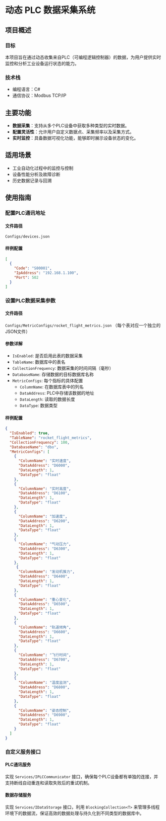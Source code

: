 # 动态 PLC 数据采集系统

## 项目概述

### 目标

本项目旨在通过动态收集来自PLC（可编程逻辑控制器）的数据，为用户提供实时监控和分析工业设备运行状态的能力。

### 技术栈

- 编程语言：C#
- 通信协议：Modbus TCP/IP

## 主要功能

- **数据采集**：支持从多个PLC设备中获取多种类型的实时数据。
- **配置灵活性**：允许用户自定义数据点、采集频率以及采集方式。
- **实时监控**：具备数据可视化功能，能够即时展示设备状态的变化。

## 适用场景

- 工业自动化过程中的监控与控制
- 设备性能分析及故障诊断
- 历史数据记录与回溯

## 使用指南

### 配置PLC通讯地址

#### 文件路径

`Configs/devices.json`

#### 样例配置

```json
[
  {
    "Code": "S00001",
    "IpAddress": "192.168.1.100",
    "Port": 502
  }
]
```

### 设置PLC数据采集参数

#### 文件路径

`Configs/MetricConfigs/rocket_flight_metrics.json` （每个表对应一个独立的JSON文件）

#### 参数详解

- `IsEnabled`: 是否启用此表的数据采集
- `TableName`: 数据库中的表名
- `CollectionFrequency`: 数据采集的时间间隔（毫秒）
- `DatabaseName`: 存储数据的目标数据库名称
- `MetricConfigs`: 每个指标的具体配置
  - `ColumnName`: 在数据库表中的列名
  - `DataAddress`: PLC中存储该数据的地址
  - `DataLength`: 读取的数据长度
  - `DataType`: 数据类型

#### 样例配置

```json
{
  "IsEnabled": true,
  "TableName": "rocket_flight_metrics",
  "CollectionFrequency": 100,
  "DatabaseName": "dbo",
  "MetricConfigs": [
    {
      "ColumnName": "实时速度",
      "DataAddress": "D6000",
      "DataLength": 1,
      "DataType": "float"
    },
    {
      "ColumnName": "实时高度",
      "DataAddress": "D6100",
      "DataLength": 1,
      "DataType": "float"
    },
    {
      "ColumnName": "加速度",
      "DataAddress": "D6200",
      "DataLength": 1,
      "DataType": "float"
    },
    {
      "ColumnName": "气动压力",
      "DataAddress": "D6300",
      "DataLength": 1,
      "DataType": "float"
    },
     {
      "ColumnName": "发动机推力",
      "DataAddress": "D6400",
      "DataLength": 1,
      "DataType": "float"
    },
    {
      "ColumnName": "重心变化",
      "DataAddress": "D6500",
      "DataLength": 1,
      "DataType": "float"
    },
    {
      "ColumnName": "轨道倾角",
      "DataAddress": "D6600",
      "DataLength": 1,
      "DataType": "float"
    },
    {
      "ColumnName": "飞行时间",
      "DataAddress": "D6700",
      "DataLength": 1,
      "DataType": "float"
    },
    {
      "ColumnName": "温度监测",
      "DataAddress": "D6800",
      "DataLength": 1,
      "DataType": "float"
    },
    {
      "ColumnName": "姿态控制",
      "DataAddress": "D6900",
      "DataLength": 1,
      "DataType": "float"
    }
  ]
}
```

### 自定义服务接口

#### PLC通讯服务

实现 `Services/IPLCCommunicator` 接口，确保每个PLC设备都有单独的连接，并支持断线自动重连和读取失败后的重试机制。

#### 数据存储服务

实现 `Services/IDataStorage` 接口，利用 `BlockingCollection<T>` 来管理多线程环境下的数据流，保证高效的数据处理与持久化到不同类型的数据库中。